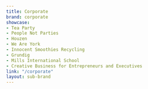 ```yaml
---
title: Corporate
brand: corporate
showcase:
- Tea Party
- People Not Parties
- Houzen
- We Are York
- Innocent Smoothies Recycling
- Grundig
- Mills International School
- Creative Business for Entrepreneurs and Executives
link: "/corporate"
layout: sub-brand
---
```


